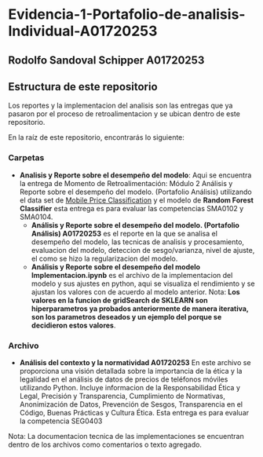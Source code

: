 # Evidencia-1-Portafolio-de-analisis-Individual-A01720253

## Rodolfo Sandoval Schipper A01720253

## Estructura de este repositorio

Los reportes y la implementacion del analisis son las entregas que ya pasaron por el proceso de retroalimentacion y se ubican dentro de este repositorio.

En la raíz de este repositorio, encontrarás lo siguiente:

### Carpetas
- **Analisis y Reporte sobre el desempeño del modelo**: Aqui se encuentra la entrega de Momento de Retroalimentación: Módulo 2 Análisis y Reporte sobre el desempeño del modelo. (Portafolio Análisis) utilizando el data set de [Mobile Price Classification](https://www.kaggle.com/datasets/iabhishekofficial/mobile-price-classification?select=train.csv) y el modelo de **Random Forest Classifier** esta entrega es para evaluar las competencias SMA0102 y SMA0104.
    - **Análisis y Reporte sobre el desempeño del modelo. (Portafolio Análisis) A01720253** es el reporte en la que se analisa el desempeño del modelo, las tecnicas de analisis y procesamiento, evaluacion del modelo, deteccion de sesgo/varianza, nivel de ajuste, el como se hizo la regularizacion del modelo.
    - **Análisis y Reporte sobre el desempeño del modelo Implementacion.ipynb** es el archivo de la implementacion del modelo y sus ajustes en python, aqui se visualiza el rendimiento y se ajustan los valores con de acuerdo al modelo anterior. Nota: **Los valores en la funcion de gridSearch de SKLEARN son hiperparametros ya probados anteriormente de manera iterativa, son los parametros deseados y un ejemplo del porque se decidieron estos valores**.

### Archivo
- **Análisis del contexto y la normatividad A01720253** En este archivo se proporciona una visión detallada sobre la importancia de la ética y la legalidad en el análisis de datos de precios de teléfonos móviles utilizando Python. Incluye informacion de la Responsabilidad Ética y Legal, Precisión y Transparencia, Cumplimiento de Normativas, Anonimización de Datos, Prevención de Sesgos, Transparencia en el Código, Buenas Prácticas y Cultura Ética. Esta entrega es para evaluar la competencia SEG0403

    
Nota: La documentacion tecnica de las implementaciones se encuentran dentro de los archivos como comentarios o texto agregado. 
